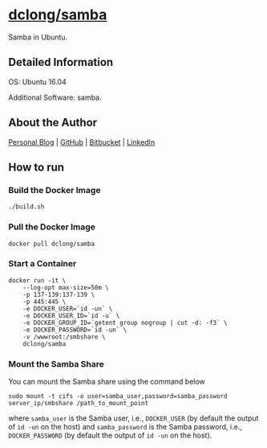 # [dclong/samba](https://hub.docker.com/r/dclong/samba/)

Samba in Ubuntu. 

## Detailed Information

OS: Ubuntu 16.04

Additional Software: samba.

## About the Author

[Personal Blog](http://www.legendu.net)   |   [GitHub](https://github.com/dclong)   |   [Bitbucket](https://bitbucket.org/dclong/)   |   [LinkedIn](http://www.linkedin.com/in/ben-chuanlong-du-1239b221/)



## How to run

### Build the Docker Image

```
./build.sh
```

### Pull the Docker Image

```
docker pull dclong/samba
```

### Start a Container

```
docker run -it \
    --log-opt max-size=50m \
    -p 137-139:137-139 \
    -p 445:445 \
    -e DOCKER_USER=`id -un` \
    -e DOCKER_USER_ID=`id -u` \
    -e DOCKER_GROUP_ID=`getent group nogroup | cut -d: -f3` \
    -e DOCKER_PASSWORD=`id -un` \
    -v /wwwroot:/smbshare \
    dclong/samba
```

### Mount the Samba Share

You can mount the Samba share using the command below
```
sudo mount -t cifs -o user=samba_user,password=samba_password server_ip/smbshare /path_to_mount_point
```
where `samba_user` is the Samba user, i.e., `DOCKER_USER` (by default the output of `id -un` on the host)
and `samba_password` is the Samba password, i.e., `DOCKER_PASSWORD` (by default the output of `id -un` on the host).
